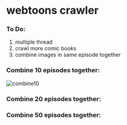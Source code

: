 # webtoons crawler 

### To Do:
1. multiple thread 
2. crawl more comic books
3. combine images in same episode together

### Combine 10 episodes together:

![combine10](https://user-images.githubusercontent.com/6663909/34086680-e6e67148-e3d8-11e7-8388-4d5b785e5343.jpg)

### Combine 20 episodes together:


### Combine 50 episodes together:
